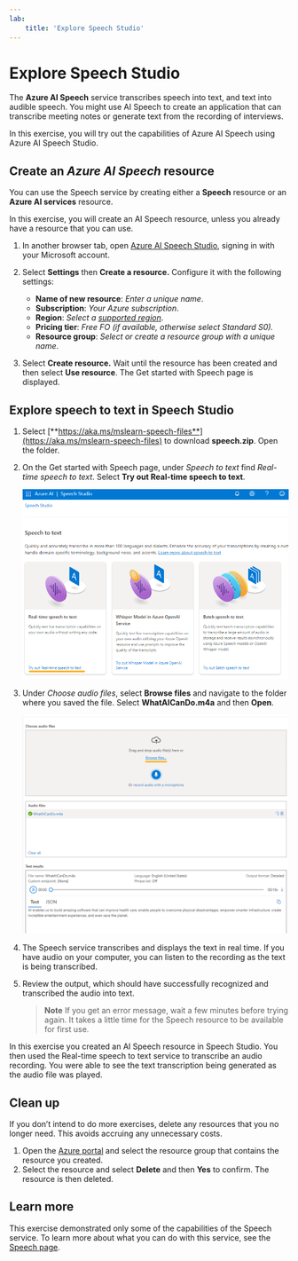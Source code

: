 ```yaml
---
lab:
    title: 'Explore Speech Studio'
---
```


# Explore Speech Studio

The **Azure AI Speech** service transcribes speech into text, and text into audible speech. You might use AI Speech to create an application that can transcribe meeting notes or generate text from the recording of interviews.

In this exercise, you will try out the capabilities of Azure AI Speech using Azure AI Speech Studio. 

## Create an *Azure AI Speech* resource

You can use the Speech service by creating either a **Speech** resource or an **Azure AI services** resource.

In this exercise, you will create an AI Speech resource, unless you already have a resource that you can use.

1. In another browser tab, open [Azure AI Speech Studio](https://speech.microsoft.com/), signing in with your Microsoft account.

1. Select **Settings** then **Create a resource.** Configure it with the following settings:
    - **Name of new resource**: *Enter a unique name*.
    - **Subscription**: *Your Azure subscription*.
    - **Region**: *Select a [supported region](https://learn.microsoft.com/azure/ai-services/speech-service/regions)*.
    - **Pricing tier**: *Free FO (if available, otherwise select Standard S0).*
    - **Resource group**: *Select or create a resource group with a unique name*.
1. Select **Create resource.** Wait until the resource has been created and then select **Use resource**. The Get started with Speech page is displayed.

## Explore speech to text in Speech Studio

1. Select [**https://aka.ms/mslearn-speech-files**](https://aka.ms/mslearn-speech-files) to download **speech.zip**. Open the folder. 

1. On the Get started with Speech page, under *Speech to text* find *Real-time speech to text*. Select **Try out Real-time speech to text**.

    ![Getting started with Speech](media/recognize-synthesize-speech/try-out-speech-to-text.png)

1. Under *Choose audio files*, select **Browse files** and navigate to the folder where you saved the file. Select **WhatAICanDo.m4a** and then **Open**.

    ![Browse files](media/recognize-synthesize-speech/browse-files-speech.png)

1. The Speech service transcribes and displays the text in real time. If you have audio on your computer, you can listen to the recording as the text is being transcribed.
1. Review the output, which should have successfully recognized and transcribed the audio into text.

    > **Note**
    > If you get an error message, wait a few minutes before trying again. It takes a little time for the Speech resource to be available for first use.

In this exercise you created an AI Speech resource in Speech Studio. You then used the Real-time speech to text service to transcribe an audio recording. You were able to see the text transcription being generated as the audio file was played.

## Clean up

If you don’t intend to do more exercises, delete any resources that you no longer need. This avoids accruing any unnecessary costs.

1. Open the [Azure portal]( https://portal.azure.com) and select the resource group that contains the resource you created.
1. Select the resource and select **Delete** and then **Yes** to confirm. The resource is then deleted.

## Learn more

This exercise demonstrated only some of the capabilities of the Speech service. To learn more about what you can do with this service, see the [Speech page](https://azure.microsoft.com/services/cognitive-services/speech-services).
